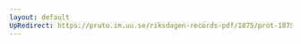 ```yaml
---
layout: default
UpRedirect: https://pruto.im.uu.se/riksdagen-records-pdf/1875/prot-1875--fk--009.pdf
---
```


